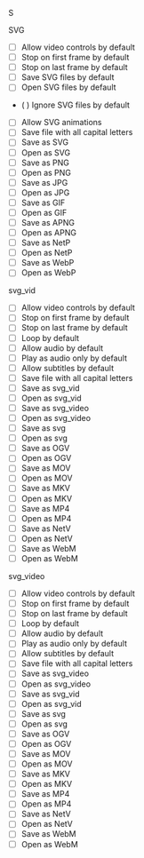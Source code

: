 S

SVG

- [ ] Allow video controls by default
- [ ] Stop on first frame by default
- [ ] Stop on last frame by default
- [ ] Save SVG files by default
- [ ] Open SVG files by default
- ( ) Ignore SVG files by default
- [ ] Allow SVG animations
- [ ] Save file with all capital letters
- [ ] Save as SVG
- [ ] Open as SVG
- [ ] Save as PNG
- [ ] Open as PNG
- [ ] Save as JPG
- [ ] Open as JPG
- [ ] Save as GIF
- [ ] Open as GIF
- [ ] Save as APNG
- [ ] Open as APNG
- [ ] Save as NetP
- [ ] Open as NetP
- [ ] Save as WebP
- [ ] Open as WebP

svg_vid

- [ ] Allow video controls by default
- [ ] Stop on first frame by default
- [ ] Stop on last frame by default
- [ ] Loop by default
- [ ] Allow audio by default
- [ ] Play as audio only by default
- [ ] Allow subtitles by default
- [ ] Save file with all capital letters
- [ ] Save as svg_vid
- [ ] Open as svg_vid
- [ ] Save as svg_video
- [ ] Open as svg_video
- [ ] Save as svg
- [ ] Open as svg
- [ ] Save as OGV
- [ ] Open as OGV
- [ ] Save as MOV
- [ ] Open as MOV
- [ ] Save as MKV
- [ ] Open as MKV
- [ ] Save as MP4
- [ ] Open as MP4
- [ ] Save as NetV
- [ ] Open as NetV
- [ ] Save as WebM
- [ ] Open as WebM

svg_video

- [ ] Allow video controls by default
- [ ] Stop on first frame by default
- [ ] Stop on last frame by default
- [ ] Loop by default
- [ ] Allow audio by default
- [ ] Play as audio only by default
- [ ] Allow subtitles by default
- [ ] Save file with all capital letters
- [ ] Save as svg_video
- [ ] Open as svg_video
- [ ] Save as svg_vid
- [ ] Open as svg_vid
- [ ] Save as svg
- [ ] Open as svg
- [ ] Save as OGV
- [ ] Open as OGV
- [ ] Save as MOV
- [ ] Open as MOV
- [ ] Save as MKV
- [ ] Open as MKV
- [ ] Save as MP4
- [ ] Open as MP4
- [ ] Save as NetV
- [ ] Open as NetV
- [ ] Save as WebM
- [ ] Open as WebM
